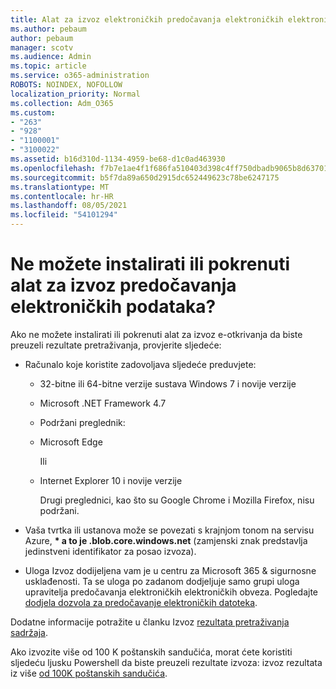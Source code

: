 ```yaml
---
title: Alat za izvoz elektroničkih predočavanja elektroničkih elektroničkih podataka
ms.author: pebaum
author: pebaum
manager: scotv
ms.audience: Admin
ms.topic: article
ms.service: o365-administration
ROBOTS: NOINDEX, NOFOLLOW
localization_priority: Normal
ms.collection: Adm_O365
ms.custom:
- "263"
- "928"
- "1100001"
- "3100022"
ms.assetid: b16d310d-1134-4959-be68-d1c0ad463930
ms.openlocfilehash: f7b7e1ae4f1f686fa510403d398c4ff750dbadb9065b8d63701a927eeac52d9b
ms.sourcegitcommit: b5f7da89a650d2915dc652449623c78be6247175
ms.translationtype: MT
ms.contentlocale: hr-HR
ms.lasthandoff: 08/05/2021
ms.locfileid: "54101294"
---
```

# <a name="cant-install-or-run-the-ediscovery-export-tool"></a>Ne možete instalirati ili pokrenuti alat za izvoz predočavanja elektroničkih podataka?

Ako ne možete instalirati ili pokrenuti alat za izvoz e-otkrivanja da biste preuzeli rezultate pretraživanja, provjerite sljedeće:
  
- Računalo koje koristite zadovoljava sljedeće preduvjete:

  - 32-bitne ili 64-bitne verzije sustava Windows 7 i novije verzije

  - Microsoft .NET Framework 4.7

  - Podržani preglednik:

  - Microsoft Edge

    Ili

  - Internet Explorer 10 i novije verzije

    Drugi preglednici, kao što su Google Chrome i Mozilla Firefox, nisu podržani.

- Vaša tvrtka ili ustanova može se povezati s krajnjom tonom na servisu Azure, **\* a to je .blob.core.windows.net** (zamjenski znak predstavlja jedinstveni identifikator za posao izvoza).

- Uloga Izvoz dodijeljena vam je u centru za Microsoft 365 &amp; sigurnosne usklađenosti. Ta se uloga po zadanom dodjeljuje samo grupi uloga upravitelja predočavanja elektroničkih elektroničkih obveza. Pogledajte [dodjela dozvola za predočavanje elektroničkih datoteka](https://docs.microsoft.com/microsoft-365/compliance/assign-ediscovery-permissions).

Dodatne informacije potražite u članku Izvoz [rezultata pretraživanja sadržaja](https://docs.microsoft.com/microsoft-365/compliance/export-search-results).

Ako izvozite više od 100 K poštanskih sandučića, morat ćete koristiti sljedeću ljusku Powershell da biste preuzeli rezultate izvoza: izvoz rezultata iz više  [od 100K poštanskih sandučića](https://docs.microsoft.com/microsoft-365/compliance/export-search-results?view=o365-worldwide%23exporting-results-from-more-than-100000-mailboxes).